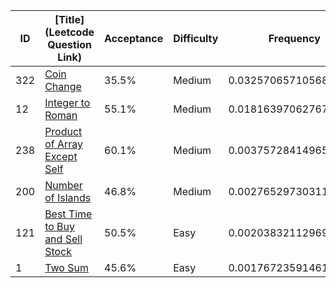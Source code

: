 |ID|[Title](Leetcode Question Link)|Acceptance|Difficulty|Frequency|
|----|-----|----|---|---|
|322|[Coin Change]( https://leetcode.com/problems/coin-change)|35.5%|Medium|0.03257065710568334|
|12|[Integer to Roman]( https://leetcode.com/problems/integer-to-roman)|55.1%|Medium|0.018163970627671163|
|238|[Product of Array Except Self]( https://leetcode.com/problems/product-of-array-except-self)|60.1%|Medium|0.003757284149658983|
|200|[Number of Islands]( https://leetcode.com/problems/number-of-islands)|46.8%|Medium|0.002765297303115152|
|121|[Best Time to Buy and Sell Stock]( https://leetcode.com/problems/best-time-to-buy-and-sell-stock)|50.5%|Easy|0.0020383211296970956|
|1|[Two Sum]( https://leetcode.com/problems/two-sum)|45.6%|Easy|0.001767235914611495|
